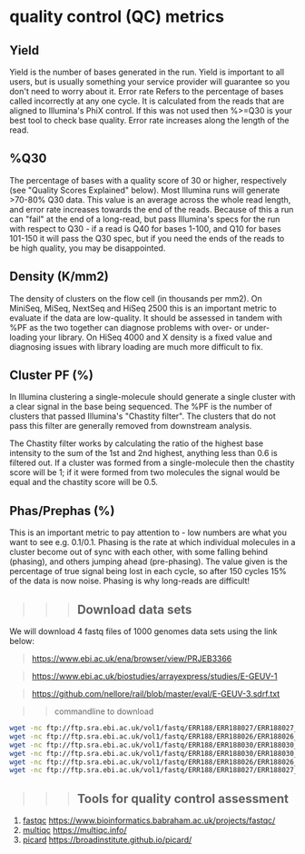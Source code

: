 #  quality control (QC) metrics
## Yield
Yield is the number of bases generated in the run. Yield is important to all users, but is usually something your service provider will guarantee so you don't need to worry about it.
Error rate
Refers to the percentage of bases called incorrectly at any one cycle. It is calculated from the reads that are aligned to Illumina's PhiX control. If this was not used then %>=Q30 is your best tool to check base quality. Error rate increases along the length of the read.
## %Q30
The percentage of bases with a quality score of 30 or higher, respectively (see "Quality Scores Explained" below). Most Illumina runs will generate >70-80% Q30 data. This value is an average across the whole read length, and error rate increases towards the end of the reads. Because of this a run can "fail" at the end of a long-read, but pass Illumina's specs for the run with respect to Q30 - if a read is Q40 for bases 1-100, and Q10 for bases 101-150 it will pass the Q30 spec, but if you need the ends of the reads to be high quality, you may be disappointed.
## Density (K/mm2)
The density of clusters on the flow cell (in thousands per mm2). On MiniSeq, MiSeq, NextSeq and HiSeq 2500 this is an important metric to evaluate if the data are low-quality. It should be assessed in tandem with %PF as the two together can diagnose problems with over- or under-loading your library. On HiSeq 4000 and X density is a fixed value and diagnosing issues with library loading are much more difficult to fix.
## Cluster PF (%)
In Illumina clustering a single-molecule should generate a single cluster with a clear signal in the base being sequenced. The %PF is the number of clusters that passed Illumina's "Chastity filter". The clusters that do not pass this filter are generally removed from downstream analysis.

The Chastity filter works by calculating the ratio of the highest base intensity to the sum of the 1st and 2nd highest, anything less than 0.6 is filtered out. If a cluster was formed from a single-molecule then the chastity score will be 1; if it were formed from two molecules the signal would be equal and the chastity score will be 0.5.
## Phas/Prephas (%)
This is an important metric to pay attention to - low numbers are what you want to see e.g. 0.1/0.1. Phasing is the rate at which individual molecules in a cluster become out of sync with each other, with some falling behind (phasing), and others jumping ahead (pre-phasing). The value given is the percentage of true signal being lost in each cycle, so after 150 cycles 15% of the data is now noise. Phasing is why long-reads are difficult!

>>> ## Download data sets

We will download 4 fastq files of 1000 genomes data sets using the link below:
>https://www.ebi.ac.uk/ena/browser/view/PRJEB3366

>https://www.ebi.ac.uk/biostudies/arrayexpress/studies/E-GEUV-1

>https://github.com/nellore/rail/blob/master/eval/E-GEUV-3.sdrf.txt


>> commandline to download 
```bash
wget -nc ftp://ftp.sra.ebi.ac.uk/vol1/fastq/ERR188/ERR188027/ERR188027_1.fastq.gz
wget -nc ftp://ftp.sra.ebi.ac.uk/vol1/fastq/ERR188/ERR188026/ERR188026_2.fastq.gz
wget -nc ftp://ftp.sra.ebi.ac.uk/vol1/fastq/ERR188/ERR188030/ERR188030_1.fastq.gz
wget -nc ftp://ftp.sra.ebi.ac.uk/vol1/fastq/ERR188/ERR188030/ERR188030_2.fastq.gz
wget -nc ftp://ftp.sra.ebi.ac.uk/vol1/fastq/ERR188/ERR188026/ERR188026_1.fastq.gz
wget -nc ftp://ftp.sra.ebi.ac.uk/vol1/fastq/ERR188/ERR188027/ERR188027_2.fastq.gz
```

>>> ## Tools for quality control assessment 
1. [fastqc](./fastqc.md) https://www.bioinformatics.babraham.ac.uk/projects/fastqc/
2. [multiqc](multiqc.md)  https://multiqc.info/
3. [picard](fastqc.md) https://broadinstitute.github.io/picard/


